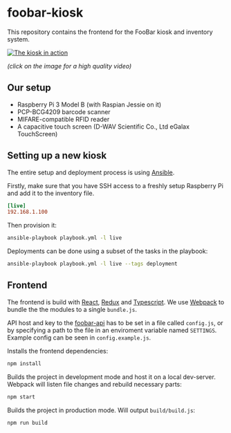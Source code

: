 # foobar-kiosk

This repository contains the frontend for the FooBar kiosk and inventory system.

[![The kiosk in action](https://user-images.githubusercontent.com/74944/104196407-071f9c00-5424-11eb-9d33-d97c2d56d4af.png)](https://user-images.githubusercontent.com/74944/104195623-279b2680-5423-11eb-971c-a887925aea68.mp4)

*(click on the image for a high quality video)*

## Our setup

- Raspberry Pi 3 Model B (with Raspian Jessie on it)
- PCP-BCG4209 barcode scanner
- MIFARE-compatible RFID reader
- A capacitive touch screen (D-WAV Scientific Co., Ltd eGalax TouchScreen)

## Setting up a new kiosk

The entire setup and deployment process is using [Ansible](https://www.ansible.com/).

Firstly, make sure that you have SSH access to a freshly setup Raspberry Pi
and add it to the inventory file.

```cfg
[live]
192.168.1.100
```

Then provision it:
```bash
ansible-playbook playbook.yml -l live
```

Deployments can be done using a subset of the tasks in the playbook:
```bash
ansible-playbook playbook.yml -l live --tags deployment
```

## Frontend

The frontend is build with [React](https://facebook.github.io/react/), [Redux](http://redux.js.org/) and [Typescript](https://www.typescriptlang.org/). We use [Webpack](https://webpack.github.io/) to bundle the the modules to a single `bundle.js`.

API host and key to the [foobar-api](https://github.com/uppsaladatavetare/foobar-api) has to be set in a file called `config.js`, or by specifying a path to the file in an enviroment variable named `SETTINGS`. Example config can be seen in `config.example.js`.

Installs the frontend dependencies:
```bash
npm install
```

Builds the project in development mode and host it on a local dev-server. Webpack will listen file changes and rebuild necessary parts:
```bash
npm start
```

Builds the project in production mode. Will output `build/build.js`:
```bash
npm run build
```
